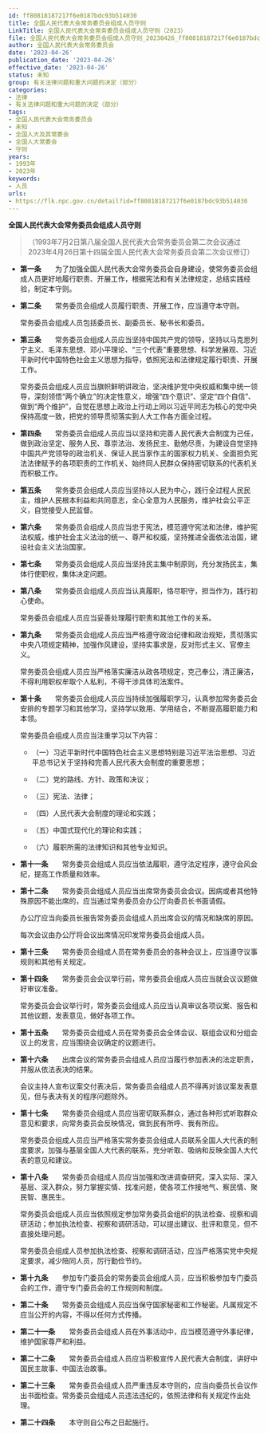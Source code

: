 ```yaml
---
id: ff80818187217f6e0187bdc93b514030
title: 全国人民代表大会常务委员会组成人员守则
LinkTitle: 全国人民代表大会常务委员会组成人员守则（2023）
file: 全国人民代表大会常务委员会组成人员守则_20230426_ff80818187217f6e0187bdc93b514030.docx
author: 全国人民代表大会常务委员会
date: '2023-04-26'
publication_date: '2023-04-26'
effective_date: '2023-04-26'
status: 未知
group: 有关法律问题和重大问题的决定（部分）
categories:
- 法律
- 有关法律问题和重大问题的决定（部分）
tags:
- 全国人民代表大会常务委员会
- 未知
- 全国人大及其常委会
- 全国人大常委会
- 守则
years:
- 1993年
- 2023年
keywords:
- 人员
urls:
- https://flk.npc.gov.cn/detail?id=ff80818187217f6e0187bdc93b514030
---
```


**全国人民代表大会常务委员会组成人员守则**

> （1993年7月2日第八届全国人民代表大会常务委员会第二次会议通过 2023年4月26日第十四届全国人民代表大会常务委员会第二次会议修订）

- **第一条**　　为了加强全国人民代表大会常务委员会自身建设，使常务委员会组成人员更好地履行职责、开展工作，根据宪法和有关法律规定，总结实践经验，制定本守则。

- **第二条**　　常务委员会组成人员履行职责、开展工作，应当遵守本守则。

  常务委员会组成人员包括委员长、副委员长、秘书长和委员。

- **第三条**　　常务委员会组成人员应当坚持中国共产党的领导，坚持以马克思列宁主义、毛泽东思想、邓小平理论、“三个代表”重要思想、科学发展观、习近平新时代中国特色社会主义思想为指导，依照宪法和法律规定履行职责、开展工作。

  常务委员会组成人员应当旗帜鲜明讲政治，坚决维护党中央权威和集中统一领导，深刻领悟“两个确立”的决定性意义，增强“四个意识”、坚定“四个自信”、做到“两个维护”，自觉在思想上政治上行动上同以习近平同志为核心的党中央保持高度一致，把党的领导贯彻落实到人大工作各方面全过程。

- **第四条**　　常务委员会组成人员应当以坚持和完善人民代表大会制度为己任，做到政治坚定、服务人民、尊崇法治、发扬民主、勤勉尽责，为建设自觉坚持中国共产党领导的政治机关、保证人民当家作主的国家权力机关、全面担负宪法法律赋予的各项职责的工作机关、始终同人民群众保持密切联系的代表机关而积极工作。

- **第五条**　　常务委员会组成人员应当坚持以人民为中心，践行全过程人民民主，维护人民根本利益和共同意志，全心全意为人民服务，维护社会公平正义，自觉接受人民监督。

- **第六条**　　常务委员会组成人员应当忠于宪法，模范遵守宪法和法律，维护宪法权威，维护社会主义法治的统一、尊严和权威，坚持推进全面依法治国，建设社会主义法治国家。

- **第七条**　　常务委员会组成人员应当坚持民主集中制原则，充分发扬民主，集体行使职权，集体决定问题。

- **第八条**　　常务委员会组成人员应当认真履职，恪尽职守，担当作为，践行初心使命。

  常务委员会组成人员应当妥善处理履行职责和其他工作的关系。

- **第九条**　　常务委员会组成人员应当严格遵守政治纪律和政治规矩，贯彻落实中央八项规定精神，加强作风建设，坚持实事求是，反对形式主义、官僚主义。

  常务委员会组成人员应当严格落实廉洁从政各项规定，克己奉公，清正廉洁，不得利用职权牟取个人私利，不得干涉具体司法案件。

- **第十条**　　常务委员会组成人员应当持续加强履职学习，认真参加常务委员会安排的专题学习和其他学习，坚持学以致用、学用结合，不断提高履职能力和本领。

  常务委员会组成人员应当注重学习以下内容：

  - （一）习近平新时代中国特色社会主义思想特别是习近平法治思想、习近平总书记关于坚持和完善人民代表大会制度的重要思想；

  - （二）党的路线、方针、政策和决议；

  - （三）宪法、法律；

  - （四）人民代表大会制度的理论和实践；

  - （五）中国式现代化的理论和实践；

  - （六）履职所需的法律知识和其他专业知识。

- **第十一条**　　常务委员会组成人员应当依法履职，遵守法定程序，遵守会风会纪，提高工作质量和效率。

- **第十二条**　　常务委员会组成人员应当出席常务委员会会议。因病或者其他特殊原因不能出席的，应当通过常务委员会办公厅向委员长书面请假。

  办公厅应当向委员长报告常务委员会组成人员出席会议的情况和缺席的原因。

  每次会议由办公厅将会议出席情况印发常务委员会组成人员。

- **第十三条**　　常务委员会组成人员在常务委员会的各种会议上，应当遵守议事规则和其他有关规定。

- **第十四条**　　常务委员会会议举行前，常务委员会组成人员应当就会议议题做好审议准备。

  常务委员会会议举行时，常务委员会组成人员应当认真审议各项议案、报告和其他议题，发表意见，做好各项工作。

- **第十五条**　　常务委员会组成人员在常务委员会全体会议、联组会议和分组会议上的发言，应当围绕会议确定的议题进行。

- **第十六条**　　出席会议的常务委员会组成人员应当履行参加表决的法定职责，并服从依法表决的结果。

  会议主持人宣布议案交付表决后，常务委员会组成人员不得再对该议案发表意见，但与表决有关的程序问题除外。

- **第十七条**　　常务委员会组成人员应当密切联系群众，通过各种形式听取群众意见和要求，向常务委员会反映情况，做到民有所呼、我有所应。

  常务委员会组成人员应当严格落实常务委员会组成人员联系全国人大代表的制度要求，加强与基层全国人大代表的联系，充分听取、吸纳和反映全国人大代表的意见和建议。

- **第十八条**　　常务委员会组成人员应当加强和改进调查研究，深入实际、深入基层、深入群众，努力掌握实情、找准问题，使各项工作接地气、察民情、聚民智、惠民生。

  常务委员会组成人员应当依照规定参加常务委员会组织的执法检查、视察和调研活动；参加执法检查、视察和调研活动，可以提出建议、批评和意见，但不直接处理问题。

  常务委员会组成人员参加执法检查、视察和调研活动，应当严格落实党中央规定要求，减少陪同人员，厉行勤俭节约。

- **第十九条**　　参加专门委员会的常务委员会组成人员，应当积极参加专门委员会的工作，遵守专门委员会的工作规则和制度。

- **第二十条**　　常务委员会组成人员应当保守国家秘密和工作秘密。凡属规定不应当公开的内容，不得以任何方式传播。

- **第二十一条**　　常务委员会组成人员在外事活动中，应当模范遵守外事纪律，维护国家尊严和利益。

- **第二十二条**　　常务委员会组成人员应当积极宣传人民代表大会制度，讲好中国民主故事、中国法治故事。

- **第二十三条**　　常务委员会组成人员严重违反本守则的，应当向委员长会议作出书面检查。常务委员会组成人员违法违纪的，依照法律和有关规定作出处理。

- **第二十四条**　　本守则自公布之日起施行。
